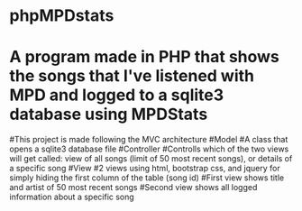 # phpMPDstats
# A program made in PHP that shows the songs that I've listened with MPD and logged to a sqlite3 database using MPDStats
#This project is made following the MVC architecture
#Model
#A class that opens a sqlite3 database file
#Controller
#Controlls which of the two views will get called: view of all songs (limit of 50 most recent songs), or details of a specific song
#View
#2 views using html, bootstrap css, and jquery for simply hiding the first column of the table (song id)
#First view shows title and artist of 50 most recent songs
#Second view shows all logged information about a specific song
